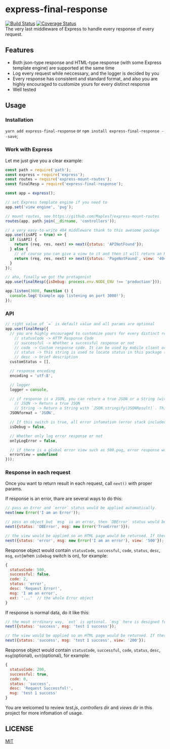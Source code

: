 # express-final-response
[![Build Status](https://travis-ci.org/Maples7/express-final-response.svg?branch=master)](https://travis-ci.org/Maples7/express-final-response)
[![Coverage Status](https://coveralls.io/repos/github/Maples7/express-final-response/badge.svg?branch=master)](https://coveralls.io/github/Maples7/express-final-response?branch=master)       
The very last middleware of Express to handle every response of every request.

## Features
- Both json-type response and HTML-type response (with some Express template engine) are supported at the same time
- Log every request while neccessary, and the logger is decided by you
- Every response has consistent and standard format, and also you are highly encouraged to customize yours for every distinct response
- Well tested

## Usage
### Installation
`yarn add express-final-response` or `npm install express-final-response --save`;

### Work with Express
Let me just give you a clear example:
```js
const path = require('path');
const express = require('express');
const routes = require('express-mount-routes');
const finalResp = require('express-final-response');

const app = express();

// set Express template engine if you need to
app.set('view engine', 'pug');

// mount routes, see https://github.com/Maples7/express-mount-routes
routes(app, path.join(__dirname, 'controllers'));

// a very easy-to-write 404 middleware thank to this awesome package
app.use((isAPI = true) => {
  if (isAPI) {
    return (req, res, next) => next({status: 'APINotFound'});
  } else {
    // of course you can give a view to it and then it will return an HTML page to you
    return (req, res, next) => next({status: 'PageNotFound', view: '404'});
  }
});

// aha, finally we got the protagonist
app.use(finalResp({isDebug: process.env.NODE_ENV !== 'production'}));

app.listen(3000, function () {
  console.log('Example app listening on port 3000!');
});
```

### API
```js
// right value of `=` is default value and all params are optional
app.use(finalResp({
  // you are highly encouraged to customize yours for every distinct response, see ./lib/status.json to get the essentials: 
    // statusCode -> HTTP Response Code
    // successful -> Whether a successful response or not
    // code -> Custom response code. It can be used by mobile client or front-ends to customize their own response to user. Also you'd better well classify them according to the type of response such as user module of your system or article module
    // status -> this string is used to locate status in this package (it's better than using code because it's semantic), so make sure they are unique upon most occasions. Also, the previous status would be replaced by the latter one.
    // desc -> brief description
  customStatus = [],

  // response encoding
  encoding = 'utf-8',

  // logger
  logger = console,

  // if response is a JSON, you can return a true JSON or a String (with `JSON.stringify(JSONResult)`)
    // JSON -> Return a true JSON
    // String -> Return a String with `JSON.stringify(JSONResult)`. This is prepared for some wired clients.
  JSONformat = 'JSON',

  // If this switch is true, all error infomation (error stack included) would be return to client while error occurs; If not, user would noly get error.message. This is prevent key infomation leak from hackers. And don't worry, all infomation will be logged.
  isDebug = false,

  // Whether only log error response or not
  onlyLogError = false,

  // if there is a global error view such as 500.pug, error response would be an HTML page with the defined error view. Also, you can customize it in each response with param `view`. 
  errorView = undefined
}));
```

### Response in each request
Once you want to return result in each request, call `next()` with proper params.

If response is an error, thare are several ways to do this:
```js
// pass an Error and `error` status would be applied automatically.
next(new Error('I am an Error')); 

// pass an object but `msg` is an error, then `DBError` status would be applied and returned `msg` would be 'TrueError'. This way is better than former one because it can pass more infomation.
next({status: 'DBError', msg: new Error('TrueError')});

// the view would be applied so an HTML page would be returned. If there is no view param, a JSON would be returned like above, and the infomation in the returned JSON could be used while rendering view template.
next({status: 'error', msg: new Error('I am an error'), view: '500'});
``` 
Response object would contain `statusCode`, `successful`, `code`, `status`, `desc`, `msg`, `ext`(when `isDebug` switch is on), for example:
```js
{ 
  statusCode: 500,
  successful: false,
  code: 2,
  status: 'error',
  desc: 'Request Error!',
  msg: 'I am an error',
  ext: '...'  // the whole Error object
}
```

If response is normal data, do it like this:
```js
// the most orrdinary way, `ext` is optional. `msg` here is designed for holding real data you want to return to clients or front-ends.
next({status: 'success', msg: 'test 1 success'});

// the view would be applied so an HTML page would be returned. If there is no view param, a JSON would be returned like above, and the infomation in the returned JSON could be used while rendering view template.
next({status: 'success', msg: 'test 1 success', view: '200'});
```
Response object would contain `statusCode`, `successful`, `code`, `status`, `desc`, `msg`(optional), `ext`(optional), for example:
```js
{
  statusCode: 200,
  successful: true,
  code: 0,
  status: 'success',
  desc: 'Request Successful!',
  msg: 'test 1 success' 
}
```

You are welcomed to review _test.js_, _controllers_ dir and _views_ dir in this project for more infomation of usage.

## LICENSE
[MIT](LICENSE)
